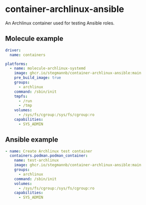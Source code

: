 # container-archlinux-ansible

An Archlinux container used for testing Ansible roles.

## Molecule example

```yaml
driver:
  name: containers

platforms:
  - name: molecule-archlinux-systemd
    image: ghcr.io/stegmannb/container-archlinux-ansible:main
    pre_build_image: true
    groups:
      - archlinux
    command: /sbin/init
    tmpfs:
      - /run
      - /tmp
    volumes:
      - /sys/fs/cgroup:/sys/fs/cgroup:ro
    capabilities:
      - SYS_ADMIN
```

## Ansible example

```yaml
- name: Create Archlinux test container
  containers.podman.podman_container:
    name: test-archlinux
    image: ghcr.io/stegmannb/container-archlinux-ansible:main
    groups:
      - archlinux
    command: /sbin/init
    volumes:
      - /sys/fs/cgroup:/sys/fs/cgroup:ro
    capabilities:
      - SYS_ADMIN
```
